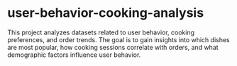 # user-behavior-cooking-analysis
This project analyzes datasets related to user behavior, cooking preferences, and order trends. The goal is to gain insights into which dishes are most popular, how cooking sessions correlate with orders, and what demographic factors influence user behavior.
